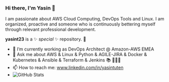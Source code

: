 ### Hi there, I'm Yasin 👋

I am passionate about AWS Cloud Computing, DevOps Tools and Linux.
I am organized, proactive and someone who is continuously bettering myself through relevant professional development.

**yasint23** is a ✨ _special_ ✨ repository. 👑 
- 🌱 I’m currently working as DevOps Architect @ Amazon-AWS EMEA 
- 💬 Ask me about AWS & Linux & Python & AGILE-JIRA & Docker & Kubernetes & Ansible & Terraform & Jenkins 📚 👨🏻‍🏫
- 📫 How to reach me: www.linkedin.com/in/yasintuten
- ![GitHub Stats](https://github-readme-stats.vercel.app/api?username=yasint23&theme=radical)




